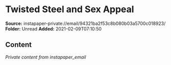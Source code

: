 # Twisted Steel and Sex Appeal

**Source:** instapaper-private://email/94321ba2f53c8b080b03a5700c018923/
**Folder:** Unread
**Added:** 2021-02-09T07:10:50




## Content
*Private content from instapaper_email*
